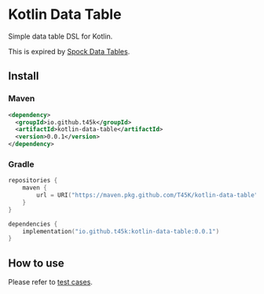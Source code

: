# Kotlin Data Table

Simple data table DSL for Kotlin.

This is expired by [Spock Data Tables](https://spockframework.org/spock/docs/2.3/data_driven_testing.html#data-tables).

## Install 

### Maven

```pom.xml
<dependency>
  <groupId>io.github.t45k</groupId>
  <artifactId>kotlin-data-table</artifactId>
  <version>0.0.1</version>
</dependency>
```

### Gradle

```build.gradle.kts
repositories {
    maven {
        url = URI("https://maven.pkg.github.com/T45K/kotlin-data-table")
    }
}

dependencies {
    implementation("io.github.t45k:kotlin-data-table:0.0.1")
}
```

## How to use

Please refer to [test cases](./src/test/kotlin/io/github/t45k/kotlin_data_table/TableTest.kt).
